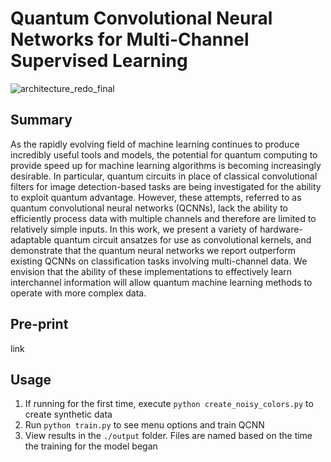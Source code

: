 # Quantum Convolutional Neural Networks for Multi-Channel Supervised Learning
![architecture_redo_final](https://github.com/anthonysmaldone/Quantum_Convolutional_Neural_Networks_for_Multi-Channel_Supervised_Learning/assets/124306057/58822606-e582-421f-b0f9-283437b0ec56)
## Summary
As the rapidly evolving field of machine learning continues to produce incredibly useful tools and models, the potential for quantum computing to provide speed up for machine learning algorithms is becoming increasingly desirable. In particular, quantum circuits in place of classical convolutional filters for image detection-based tasks are being investigated for the ability to exploit quantum advantage. However, these attempts, referred to as quantum convolutional neural networks (QCNNs), lack the ability to efficiently process data with multiple channels and therefore are limited to relatively simple inputs. In this work, we present a variety of hardware-adaptable quantum circuit ansatzes for use as convolutional kernels, and demonstrate that the quantum neural networks we report outperform existing QCNNs on classification tasks involving multi-channel data. We envision that the ability of these implementations to effectively learn interchannel information will allow quantum machine learning methods to operate with more complex data.

## Pre-print
link
## Usage
1) If running for the first time, execute ```python create_noisy_colors.py```  to create synthetic data
2) Run ```python train.py``` to see menu options and train QCNN
3) View results in the ```./output``` folder. Files are named based on the time the training for the model began
